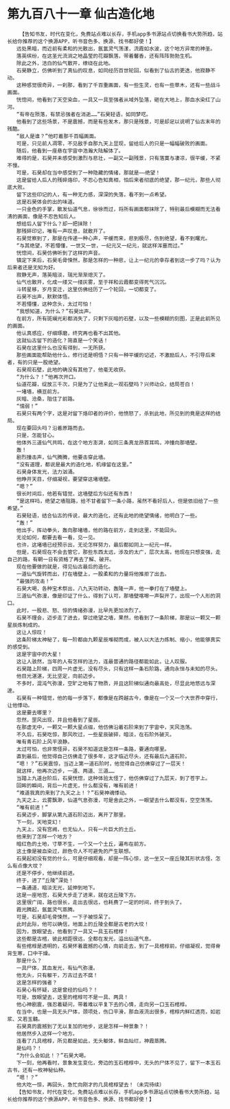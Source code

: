 # 第九百八十一章 仙古造化地
        【告知书友，时代在变化，免费站点难以长存，手机app多书源站点切换看书大势所趋，站长给你推荐的这个换源APP，听书音色多、换源、找书都好使！】
       远处黑暗，而近前有柔和的光散出，氤氲灵气荡漾，流霞如水波，这个地方异常的神圣。
       落英缤纷，在这圣光流淌之地晶莹的花瓣飘落，带着馨香，还有阵阵勃勃生机。
       除此之外，洁白的仙气散开，缭绕在此地。
       石昊静立，仿佛听到了真仙的叹息，如同经历百世轮回，似看到了仙古的更迭，他寂静不动。
       这种感觉很奇异，一刹那，看到了千百重画面，有一些生灵，也有一些草木，还有一些战斗画面。
       恍惚间，他看到了天空染血，一具又一具至强者从域外坠落，砸在大地上，那血水染红了山河。
       “有帝在殒落，有禁忌强者在消逝……”石昊轻语，如同梦呓。
       他看到了这些场景，不是震撼，而是有些发木，那只是残景，可是却足以说明了仙古末年的残酷。
       “敌人是谁？”他盯着那千百幅画面。
       可是，只见前人凋零，不见敌手自那九天上显现，留给后人的只是一幅幅破败的画面。
       随后，他看到一座悬在宇宙中浩瀚大陆解体了。
       难得的是，石昊并未感受到激烈与悲壮，一副又一副残景，只有落寞与凄凉，很平缓，不紧不慢。
       可是，石昊却在当中感受到了一种隐藏的情绪，那就是——绝望！
       这是留给人后人的残碎烙印，不忍心告知真相，怕后来者彻底的绝望，那一纪元，那些人彻底大败。
       留下这些印记的人，有一种无力感，深深的失落，看不到一点希望。
       这是石昊体会的出的味道。
       一只金色的手掌，散发仙道气息，徐徐而过，将所有画面都抹除了，特别最后模糊而无法看清的画面，像是不忍告知后人。
       想给后人留下什么？却一把抹除！
       那残碎印记，唯有一声叹息，就散开了。
       石昊觉察到了，那是在传递一种心声，平缓而来，悲到极尽，伤到绝望，看不到曙光。
       “与其绝望，不若懵懂，一世又一世，一纪元又一纪元，就这样浑噩而过。”
       恍惚间，石昊仿佛听到了这样的声音。
       镇定下来后，石昊毛骨悚然，那是怎样的一种悲，让上一纪元的幸存者到这一步了吗？认为后来者还是无知为好。
       寂静无声，落英暗淡，瑞光渐渐熄灭了。
       仙气也散开，化成一缕又一缕灰雾，至于祥和云霞都变得死气沉沉。
       斗转星移，岁月变迁，这里仿佛经历了一个轮回，一切都变了。
       石昊不出声，默默体悟。
       不若懵懂，这种念头，太过可怕！
       “我想知道，为什么？”石昊出声。
       在前方，所有斑斓光彩都消失了，只剩下灰暗的石壁，以及一些模糊的刻图，正是此前所见的画面。
       他认真感应，仔细琢磨，终究再也看不出其他。
       这就仙古留下的造化？简直是一个笑话！
       石昊在这里什么也没有得到，一无所获。
       那些画面能帮助他什么，修行还是明悟？只有一种平缓的记述，不激励后人，不引导后来者，有的只是一股绝望。
       石昊观石壁，此地的确没有其他了，他毫无收获。
       “为什么？！”他再次开口。
       仙道花瓣，绽放三千次，只是为了让他来此一观石壁吗？兴师动众，结局苍白！
       一堵墙，横亘前方。
       灰暗、沧桑，阻住了前路。
       “懦弱！”
       石昊只有两个字，这是对留下烙印者的评价，他愤怒了，杀到此地，所见到的竟是这样的结局。
       现在要回头吗？沿着原路而去。
       只是，怎能甘心。
       他体外三道仙气共鸣，在这个地方澎湃，如同三条真龙昂首耳鸣，冲撞向那墙壁。
       轰！
       剧烈撞击声，仙气腾腾，他要击穿此墙。
       “没有道理，都说是最大的造化地，机缘留在这里。”
       石昊身体发光，法力汹涌。
       他睁开天目，仔细凝视，要望穿这堵墙壁。
       “嗯？”
       很长时间后，他若有错觉，这墙壁后方似还有东西！
       “是这样吗，绝望之墙阻路，给不甘者留下一条小路，虽然不看好后人，但是依旧给了一些希望。”
       石昊轻语，结合仙古的传说，最大的造化，还有此地的绝望情绪，他明白了一些。
       “轰！”
       他出手，挥动拳头，轰向那堵墙，他的路在前方，走到这里，不能回头。
       无论如何，都要去看一看，见一见。
       也许，这堵墙已经预示出，无论怎样努力，最后都如同上一纪元一样。
       但是，石昊现在不会去管它，那些东西太远，涉及的太广，层次太高，他现在只想变强，走自己的路，有朝一日有资格了再去了解、破开。
       现在他要做的就是，得见仙古最后的造化。
       一道仙气旋转而出，打在墙壁上，一股柔和的力量将他推拒了出去。
       “最强的攻击！”
       石昊大喝，各种宝术祭出，八九天功转动，轰隆一声，他一拳打在了墙壁上。
       三道仙气弥漫，像是印证了什么，得到了认可，那墙壁喀嚓一声裂开了，出现一个人形的洞口。
       此时，一股悲、怒、惊的情绪弥漫，比早先更加浓烈了。
       石昊不理会，迈步走了进去，穿过绝望之墙，果然，他看到了一条阶梯，那是以一颗又一颗星辰炼制成的。
       这让人惊叹！
       这条阶梯太神秘了，每一阶都由九颗星辰堆砌而成，被人以大法力炼制、缩小，他能够真实的感受到。
       这是宇宙中的大星！
       这让人骇然，当年的人有怎样的法力，连最普通的路径都能如此，让人叹服。
       石昊踏上阶梯，四周一片虚无，没有尽头，只有这样一条石阶路，通向永恒与未知的尽头。
       他目光湛湛，无比坚定，向前迈步。
       不多时，混沌气弥漫，空旷之地有了物质，并且这阶梯似通向最高处，尽显此地悠远与深邃。
       石昊有一种错觉，他的每一步落下，都像是在跨越古今，像是在一个又一个大世界中穿行，让他悸动。
       这是要去哪里？
       忽然，罡风出现，并且他看到了星辰。
       在那虚无中，一颗又一颗大星点缀，他仿佛沿着石阶来到了宇宙中，天风浩荡。
       不久后，石昊吃惊，那风吹过，一些星辰破碎，暗淡，在石阶外破灭。
       唯有青石阶上风平浪静。
       太过可怕，也非常怪异，石昊不知道这是怎样一条路，要通向哪里。
       直到最后，他觉得自己仿佛走了很多年，这才临近尽头，还有最后九道石阶。
       “嗯！？”石昊震惊，当迈上第一道石阶时，他觉得自己仿佛穿过了一层天！
       就这样，他再次迈步，一道、两道、三道……
       当踏上九道台阶后，石昊恍惚，这种体验太怪了，他仿佛穿过了九层天，到了苍宇上。
       回眸的瞬间，背后一片虚无，什么都没有，唯有前进！
       “难道我真的来到了九天之上！？”石昊神魂悸动。
       九天之上，云雾飘渺，仙道气息弥漫，可是舍此之外，一眼望去什么都没有，空空荡荡。
       “唯有前进！”
       石昊迈步，脚掌从第九道石阶迈出，离开了那里。
       下一刻，天地变幻！
       九天上，没有宫阙，也无仙人，只有一片巨大的土丘。
       他来到了怎样一个地方？
       暗红色的土地，寸草不生，一个又一个土丘，遍布在前方。
       这土像是被血染过，颜色令人不可避免的产生联想。
       石昊起初没有觉的什么，可是仔细观看，却是一阵心惊，这一坐又一座丘陵其形状古怪，怎么有点像大坟？
       还是不停步，他继续前进。
       终于，进了“丘陵”深处！
       一条通道，暗淡无光，延伸到地下。
       这是一座地宫，石昊大步走了进来，就在这丘陵下方。
       这里很广阔，路也很长，走出去很远，也耗费了一定的时间，终于到头了。
       霞光腾起，氤氲灵气蒸腾。
       可是，石昊却毛骨悚然，一下子被惊呆了。
       此时此际，他可以确信，地面上的丘陵全都是古老的大坟！
       因为，放眼望去，他看到了一具又一具玉石棺椁！
       这些都是古棺，彼此相距很远，全都在发光，溢出仙道气息。
       有些棺椁是透明的，石昊怀着震撼的心情，向前走去，到了一具棺椁前，仔细凝视，觉得脊背生寒，口中干燥。
       那是什么？
       一具尸体，其血发光，有仙气弥漫。
       他无头，只有躯干，万古过去不腐！
       这是怎样的强者？
       石昊心有怀疑，这是曾经的仙吗？！
       可是，放眼望去，这里的棺椁可不是一具、两具！
       他心神剧震，强忍着疑问，带着难以平复下去的心情，走向另一口玉石棺椁。
       在当中，也是一具无头尸体，颈项处，伤口平滑，那血液流出很多，棺椁内鲜红透亮，如岩浆、又若玉髓。
       石昊真的震撼到了无以复加的地步，这是怎样一种景象？！
       他居然步入这样一个地方。
       连看了几具棺椁，所见都是如此，无头躯体，鲜血灿烂，神霞蒸腾。
       是仙吗？！
       “为什么会如此！？”石昊大喝。
       下一刻，他再看时，景象发生变化，旁边的玉石棺椁中，无头的尸体不见了，留下一本玉石古书，还有一枚神秘仙种。
       “嗯！？”
       他大吃一惊，再回头，急忙向刚才的几具棺椁望去！（未完待续）
       【告知书友，时代在变化，免费站点难以长存，手机app多书源站点切换看书大势所趋，站长给你推荐的这个换源APP，听书音色多、换源、找书都好使！】